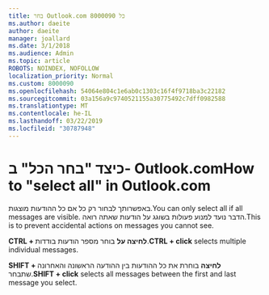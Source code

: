 ```yaml
---
title: בחר Outlook.com 8000090 כל
ms.author: daeite
author: daeite
manager: joallard
ms.date: 3/1/2018
ms.audience: Admin
ms.topic: article
ROBOTS: NOINDEX, NOFOLLOW
localization_priority: Normal
ms.custom: 8000090
ms.openlocfilehash: 54064e804c1e6ab0c1303c16f4f9718ba3c22182
ms.sourcegitcommit: 03a156a9c9740521155a30775492c7dff0982588
ms.translationtype: MT
ms.contentlocale: he-IL
ms.lasthandoff: 03/22/2019
ms.locfileid: "30787948"
---
```

# <a name="how-to-select-all-in-outlookcom"></a><span data-ttu-id="03a60-102">כיצד "בחר הכל" ב- Outlook.com</span><span class="sxs-lookup"><span data-stu-id="03a60-102">How to "select all" in Outlook.com</span></span>

<span data-ttu-id="03a60-103">באפשרותך לבחור רק כל אם כל ההודעות מוצגות.</span><span class="sxs-lookup"><span data-stu-id="03a60-103">You can only select all if all messages are visible.</span></span> <span data-ttu-id="03a60-104">הדבר נועד למנוע פעולות בשוגג על הודעות שאתה רואה.</span><span class="sxs-lookup"><span data-stu-id="03a60-104">This is to prevent accidental actions on messages you cannot see.</span></span>

<span data-ttu-id="03a60-105">**CTRL + לחיצה על** בוחר מספר הודעות בודדות.</span><span class="sxs-lookup"><span data-stu-id="03a60-105">**CTRL + click** selects multiple individual messages.</span></span>

<span data-ttu-id="03a60-106">**SHIFT + לחיצה** בוחרת את כל ההודעות בין ההודעה הראשונה והאחרונה שתבחר.</span><span class="sxs-lookup"><span data-stu-id="03a60-106">**SHIFT + click** selects all messages between the first and last message you select.</span></span>